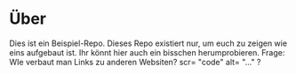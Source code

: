 # Über

Dies ist ein Beispiel-Repo. Dieses Repo existiert nur, um euch zu zeigen wie eins aufgebaut ist. Ihr könnt hier auch ein bisschen herumprobieren.
Frage: WIe verbaut man Links zu anderen Websiten?
scr= "code" alt= "..." ?